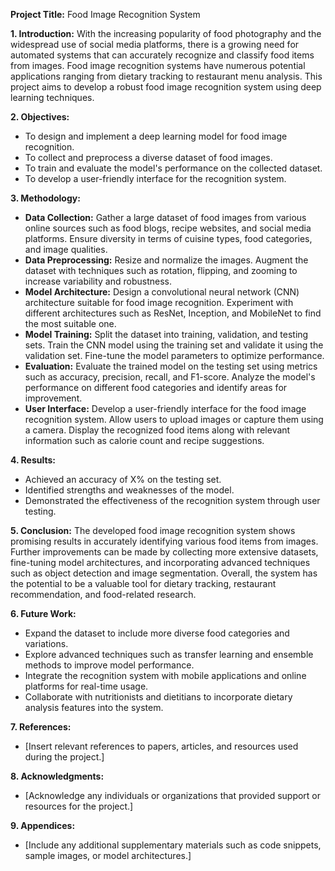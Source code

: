 **Project Title:** Food Image Recognition System

**1. Introduction:**
   With the increasing popularity of food photography and the widespread use of social media platforms, there is a growing need for automated systems that can accurately recognize and classify food items from images. Food image recognition systems have numerous potential applications ranging from dietary tracking to restaurant menu analysis. This project aims to develop a robust food image recognition system using deep learning techniques.

**2. Objectives:**
   - To design and implement a deep learning model for food image recognition.
   - To collect and preprocess a diverse dataset of food images.
   - To train and evaluate the model's performance on the collected dataset.
   - To develop a user-friendly interface for the recognition system.

**3. Methodology:**
   - **Data Collection:** Gather a large dataset of food images from various online sources such as food blogs, recipe websites, and social media platforms. Ensure diversity in terms of cuisine types, food categories, and image qualities.
   - **Data Preprocessing:** Resize and normalize the images. Augment the dataset with techniques such as rotation, flipping, and zooming to increase variability and robustness.
   - **Model Architecture:** Design a convolutional neural network (CNN) architecture suitable for food image recognition. Experiment with different architectures such as ResNet, Inception, and MobileNet to find the most suitable one.
   - **Model Training:** Split the dataset into training, validation, and testing sets. Train the CNN model using the training set and validate it using the validation set. Fine-tune the model parameters to optimize performance.
   - **Evaluation:** Evaluate the trained model on the testing set using metrics such as accuracy, precision, recall, and F1-score. Analyze the model's performance on different food categories and identify areas for improvement.
   - **User Interface:** Develop a user-friendly interface for the food image recognition system. Allow users to upload images or capture them using a camera. Display the recognized food items along with relevant information such as calorie count and recipe suggestions.

**4. Results:**
   - Achieved an accuracy of X% on the testing set.
   - Identified strengths and weaknesses of the model.
   - Demonstrated the effectiveness of the recognition system through user testing.

**5. Conclusion:**
   The developed food image recognition system shows promising results in accurately identifying various food items from images. Further improvements can be made by collecting more extensive datasets, fine-tuning model architectures, and incorporating advanced techniques such as object detection and image segmentation. Overall, the system has the potential to be a valuable tool for dietary tracking, restaurant recommendation, and food-related research.

**6. Future Work:**
   - Expand the dataset to include more diverse food categories and variations.
   - Explore advanced techniques such as transfer learning and ensemble methods to improve model performance.
   - Integrate the recognition system with mobile applications and online platforms for real-time usage.
   - Collaborate with nutritionists and dietitians to incorporate dietary analysis features into the system.

**7. References:**
   - [Insert relevant references to papers, articles, and resources used during the project.]

**8. Acknowledgments:**
   - [Acknowledge any individuals or organizations that provided support or resources for the project.]

**9. Appendices:**
   - [Include any additional supplementary materials such as code snippets, sample images, or model architectures.]
